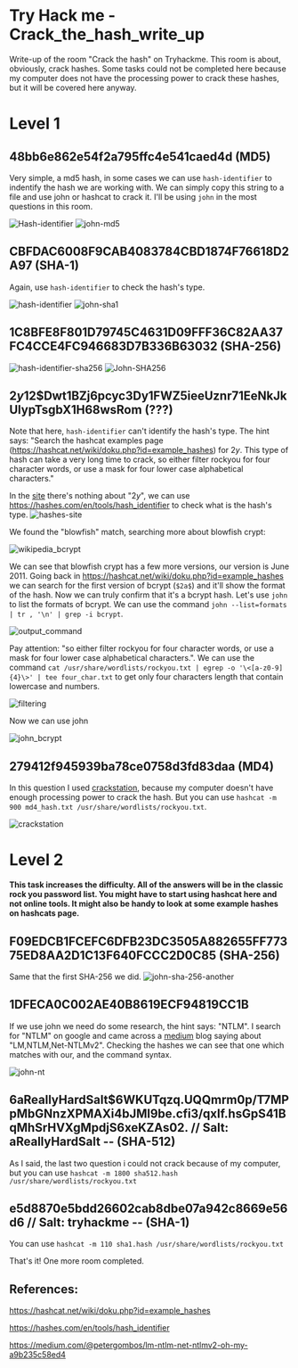 # Try Hack me - Crack_the_hash_write_up

Write-up of the room "Crack the hash" on Tryhackme. This room is about, obviously, crack hashes. Some tasks could not be completed here because my computer does not have the processing power to crack these hashes, but it will be covered here anyway.

# Level 1

## 48bb6e862e54f2a795ffc4e541caed4d (MD5) 

Very simple, a md5 hash, in some cases we can use `hash-identifier` to indentify the hash we are working with. We can simply copy this string to a file and use john or hashcat to crack it. I'll be using `john` in the most questions in this room.

![Hash-identifier](hash-identifier-md5.png)
![john-md5](john_md5.jpg)

## CBFDAC6008F9CAB4083784CBD1874F76618D2A97 (SHA-1) 

Again, use `hash-identifier` to check the hash's type.

![hash-identifier](hash-identifier-sha1.png)
![john-sha1](john_sha1.jpg)

## 1C8BFE8F801D79745C4631D09FFF36C82AA37FC4CCE4FC946683D7B336B63032 (SHA-256)

![hash-identifier-sha256](hash-identifier-sha256.png)
![John-SHA256](john_sha256.jpg)

## $2y$12$Dwt1BZj6pcyc3Dy1FWZ5ieeUznr71EeNkJkUlypTsgbX1H68wsRom (???)

Note that here, `hash-identifier` can't identify the hash's type. The hint says: "Search the hashcat examples page (https://hashcat.net/wiki/doku.php?id=example_hashes) for $2y$. This type of hash can take a very long time to crack, so either filter rockyou for four character words, or use a mask for four lower case alphabetical characters."

In the [site](https://hashcat.net/wiki/doku.php?id=example_hashes) there's nothing about "$2y$", we can use https://hashes.com/en/tools/hash_identifier to check what is the hash's type.
![hashes-site](hashes-site.png)

We found the "blowfish" match, searching more about blowfish crypt:

![wikipedia_bcrypt](wikipedia-bcrypt.png)

We can see that blowfish crypt has a few more versions, our version is June 2011. Going back in https://hashcat.net/wiki/doku.php?id=example_hashes we can search for the first version of bcrypt (`$2a$`) and it'll show the format of the hash. Now we can truly confirm that it's a bcrypt hash. Let's use `john` to list the formats of bcrypt. We can use the command `john --list=formats | tr , '\n' | grep -i bcrypt`.

![output_command](command-output.png)

Pay attention: "so either filter rockyou for four character words, or use a mask for four lower case alphabetical characters.". We can use the command `cat /usr/share/wordlists/rockyou.txt | egrep -o '\<[a-z0-9]{4}\>' | tee four_char.txt` to get only four characters length that contain lowercase and numbers. 

![filtering](filtering.png)

Now we can use john

![john_bcrypt](john_bcrypt.jpg)

## 279412f945939ba78ce0758d3fd83daa (MD4)

In this question I used [crackstation](https://crackstation.net/), because my computer doesn't have enough processing power to crack the hash. But you can use `hashcat -m 900 md4_hash.txt /usr/share/wordlists/rockyou.txt`.

![crackstation](crackstation-site.jpg)

# Level 2
**This task increases the difficulty. All of the answers will be in the classic rock you password list.
You might have to start using hashcat here and not online tools. It might also be handy to look at some example hashes on hashcats page.**

## F09EDCB1FCEFC6DFB23DC3505A882655FF77375ED8AA2D1C13F640FCCC2D0C85 (SHA-256)

Same that the first SHA-256 we did.
![john-sha-256-another](john_another_sha256.jpg)

## 1DFECA0C002AE40B8619ECF94819CC1B

If we use john we need do some research, the hint says: "NTLM". I search for "NTLM" on google and came across a [medium](https://medium.com/@petergombos/lm-ntlm-net-ntlmv2-oh-my-a9b235c58ed4) blog saying about "LM,NTLM,Net-NTLMv2". Checking the hashes we can see that one which matches with our, and the command syntax.

![john-nt](john_nt.jpg)

## $6$aReallyHardSalt$6WKUTqzq.UQQmrm0p/T7MPpMbGNnzXPMAXi4bJMl9be.cfi3/qxIf.hsGpS41BqMhSrHVXgMpdjS6xeKZAs02. // Salt: aReallyHardSalt -- (SHA-512)

As I said, the last two question i could not crack because of my computer, but you can use `hashcat -m 1800 sha512.hash /usr/share/wordlists/rockyou.txt`

## e5d8870e5bdd26602cab8dbe07a942c8669e56d6 // Salt: tryhackme -- (SHA-1)

You can use `hashcat -m 110 sha1.hash /usr/share/wordlists/rockyou.txt`

That's it! One more room completed.

## References:
https://hashcat.net/wiki/doku.php?id=example_hashes

https://hashes.com/en/tools/hash_identifier

https://medium.com/@petergombos/lm-ntlm-net-ntlmv2-oh-my-a9b235c58ed4
